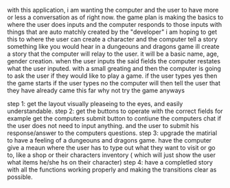with this application, i am wanting the computer and the user to have more or less a conversation as of right now.
the game plan is making the basics to where the user does inputs and the computer responds to those inputs 
with things that are auto matchly created by the "developer"
i am hoping to get this to where the user can create a character and the computer tell a story
something like you would hear in a dungeouns and dragons game
ill create a story that the computer will relay to the user. it will be a basic name, age, gender creation.
when the user inputs the said fields the computer restates what the user inputed. with a small greating and then 
the computer is going to ask the user if they would like to play a game. if the user types yes then the game starts
if the user types no the computer will then tell the user that they have already came this far why not try the game anyways

step 1: get the layout visually pleaseing to the eyes, and easily understandable.
step 2: get the buttons to operate with the correct fields for example get the computers submit button to contiune
the computers chat if the user does not need to input anything. and the user to submit his response/answer to the
computers questions.
step 3: upgrade the matirial to have a feeling of a dungeouns and dragons game. have the computer give a meaun where the
user has to type out what they want to visit or go to, like a shop or their characters inventory (
which will just show the user what items he/she hs on their character)
step 4: have a completled story with all the functions working properly and making the transitions clear as possible.